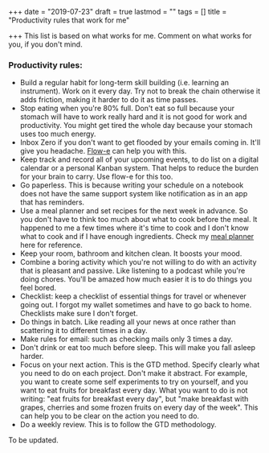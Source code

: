 +++
date = "2019-07-23"
draft = true
lastmod = ""
tags = []
title = "Productivity rules that work for me"

+++
This list is based on what works for me. Comment on what works for you, if you don't mind.

### Productivity rules:

* Build a regular habit for long-term skill building (i.e. learning an instrument). Work on it every day. Try not to break the chain otherwise it adds friction, making it harder to do it as time passes.
* Stop eating when you're 80% full. Don't eat so full because your stomach will have to work really hard and it is not good for work and productivity. You might get tired the whole day because your stomach uses too much energy.
* Inbox Zero if you don't want to get flooded by your emails coming in. It'll give you headache. [Flow-e](https://flow-e.com) can help you with this.
* Keep track and record all of your upcoming events, to do list on a digital calendar or a personal Kanban system. That helps to reduce the burden for your brain to carry. Use flow-e for this too.
* Go paperless. This is because writing your schedule on a notebook does not have the same support system like notification as in an app that has reminders.
* Use a meal planner and set recipes for the next week in advance. So you don't have to think too much about what to cook before the meal. It happened to me a few times where it's time to cook and I don't know what to cook and if I have enough ingredients. Check my [meal planner](https://www.notion.so/tami/Meal-Planner-9367905b07074f60b0dac3f25bdbe277) here for reference.
* Keep your room, bathroom and kitchen clean. It boosts your mood.
* Combine a boring activity which you're not willing to do with an activity that is pleasant and passive. Like listening to a podcast while you're doing chores. You'll be amazed how much easier it is to do things you feel bored.
* Checklist: keep a checklist of essential things for travel or whenever going out. I forgot my wallet sometimes and have to go back to home. Checklists make sure I don't forget.
* Do things in batch. Like reading all your news at once rather than scattering it to different times in a day.
* Make rules for email: such as checking mails only 3 times a day.
* Don't drink or eat too much before sleep. This will make you fall asleep harder.
* Focus on your next action. This is the GTD method. Specify clearly what you need to do on each project. Don't make it abstract. For example, you want to create some self experiments to try on yourself, and you want to eat fruits for breakfast every day. What you want to do is not writing: "eat fruits for breakfast every day", but "make breakfast with grapes, cherries and some frozen fruits on every day of the week". This can help you to be clear on the action you need to do.
* Do a weekly review. This is to follow the GTD methodology.

To be updated.